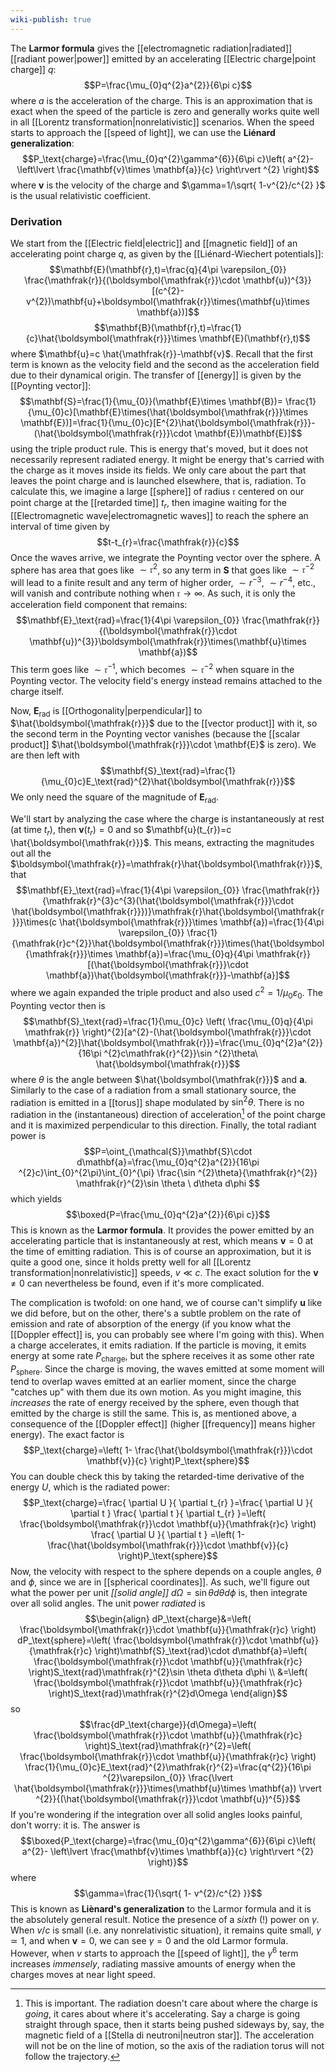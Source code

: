 ```yaml
---
wiki-publish: true
---
```

The **Larmor formula** gives the [[electromagnetic radiation|radiated]] [[radiant power|power]] emitted by an accelerating [[Electric charge|point charge]] $q$:
$$P=\frac{\mu_{0}q^{2}a^{2}}{6\pi c}$$
where $a$ is the acceleration of the charge. This is an approximation that is exact when the speed of the particle is zero and generally works quite well in all [[Lorentz transformation|nonrelativistic]] scenarios. When the speed starts to approach the [[speed of light]], we can use the **Liénard generalization**:
$$P_\text{charge}=\frac{\mu_{0}q^{2}\gamma^{6}}{6\pi c}\left( a^{2}- \left\lvert  \frac{\mathbf{v}\times \mathbf{a}}{c}  \right\rvert ^{2} \right)$$
where $\mathbf{v}$ is the velocity of the charge and $\gamma=1/\sqrt{ 1-v^{2}/c^{2} }$ is the usual relativistic coefficient.
### Derivation
We start from the [[Electric field|electric]] and [[magnetic field]] of an accelerating point charge $q$, as given by the [[Liénard-Wiechert potentials]]:
$$\mathbf{E}(\mathbf{r},t)=\frac{q}{4\pi \varepsilon_{0}} \frac{\mathfrak{r}}{(\boldsymbol{\mathfrak{r}}\cdot \mathbf{u})^{3}}
[(c^{2}-v^{2})\mathbf{u}+\boldsymbol{\mathfrak{r}}\times(\mathbf{u}\times \mathbf{a})]$$
$$\mathbf{B}(\mathbf{r},t)=\frac{1}{c}\hat{\boldsymbol{\mathfrak{r}}}\times \mathbf{E}(\mathbf{r},t)$$
where $\mathbf{u}=c \hat{\mathfrak{r}}-\mathbf{v}$. Recall that the first term is known as the velocity field and the second as the acceleration field due to their dynamical origin. The transfer of [[energy]] is given by the [[Poynting vector]]:
$$\mathbf{S}=\frac{1}{\mu_{0}}(\mathbf{E}\times \mathbf{B})= \frac{1}{\mu_{0}c}[\mathbf{E}\times(\hat{\boldsymbol{\mathfrak{r}}}\times \mathbf{E})]=\frac{1}{\mu_{0}c}[E^{2}\hat{\boldsymbol{\mathfrak{r}}}-(\hat{\boldsymbol{\mathfrak{r}}}\cdot \mathbf{E})\mathbf{E}]$$
using the triple product rule. This is energy that's moved, but it does not necessarily represent radiated energy. It might be energy that's carried with the charge as it moves inside its fields. We only care about the part that leaves the point charge and is launched elsewhere, that is, radiation. To calculate this, we imagine a large [[sphere]] of radius $\mathfrak{r}$ centered on our point charge at the [[retarded time]] $t_{r}$, then imagine waiting for the [[Electromagnetic wave|electromagnetic waves]] to reach the sphere an interval of time given by
$$t-t_{r}=\frac{\mathfrak{r}}{c}$$
Once the waves arrive, we integrate the Poynting vector over the sphere. A sphere has area that goes like $\sim \mathfrak{r}^{2}$, so any term in $\mathbf{S}$ that goes like $\sim \mathfrak{r}^{-2}$ will lead to a finite result and any term of higher order, $\sim r^{-3}$, $\sim r^{-4}$, etc., will vanish and contribute nothing when $\mathfrak{r}\to \infty$. As such, it is only the acceleration field component that remains:
$$\mathbf{E}_\text{rad}=\frac{1}{4\pi \varepsilon_{0}} \frac{\mathfrak{r}}{(\boldsymbol{\mathfrak{r}}\cdot \mathbf{u})^{3}}\boldsymbol{\mathfrak{r}}\times(\mathbf{u}\times \mathbf{a})$$
This term goes like $\sim \mathfrak{r}^{-1}$, which becomes $\sim \mathfrak{r}^{-2}$ when square in the Poynting vector. The velocity field's energy instead remains attached to the charge itself.

Now, $\mathbf{E}_\text{rad}$ is [[Orthogonality|perpendicular]] to $\hat{\boldsymbol{\mathfrak{r}}}$ due to the [[vector product]] with it, so the second term in the Poynting vector vanishes (because the [[scalar product]] $\hat{\boldsymbol{\mathfrak{r}}}\cdot \mathbf{E}$ is zero). We are then left with
$$\mathbf{S}_\text{rad}=\frac{1}{\mu_{0}c}E_\text{rad}^{2}\hat{\boldsymbol{\mathfrak{r}}}$$
We only need the square of the magnitude of $\mathbf{E}_\text{rad}$.

We'll start by analyzing the case where the charge is instantaneously at rest (at time $t_{r}$), then $\mathbf{v}(t_{r})=0$ and so $\mathbf{u}(t_{r})=c \hat{\boldsymbol{\mathfrak{r}}}$. This means, extracting the magnitudes out all the $\boldsymbol{\mathfrak{r}}=\mathfrak{r}\hat{\boldsymbol{\mathfrak{r}}}$, that
$$\mathbf{E}_\text{rad}=\frac{1}{4\pi \varepsilon_{0}} \frac{\mathfrak{r}}{\mathfrak{r}^{3}c^{3}(\hat{\boldsymbol{\mathfrak{r}}}\cdot \hat{\boldsymbol{\mathfrak{r}}})}\mathfrak{r}\hat{\boldsymbol{\mathfrak{r}}}\times(c \hat{\boldsymbol{\mathfrak{r}}}\times \mathbf{a})=\frac{1}{4\pi \varepsilon_{0}} \frac{1}{\mathfrak{r}c^{2}}\hat{\boldsymbol{\mathfrak{r}}}\times(\hat{\boldsymbol{\mathfrak{r}}}\times \mathbf{a})=\frac{\mu_{0}q}{4\pi \mathfrak{r}}[(\hat{\boldsymbol{\mathfrak{r}}}\cdot \mathbf{a})\hat{\boldsymbol{\mathfrak{r}}}-\mathbf{a}]$$
where we again expanded the triple product and also used $c^{2}=1/\mu_{0}\varepsilon_{0}$. The Poynting vector then is
$$\mathbf{S}_\text{rad}=\frac{1}{\mu_{0}c} \left( \frac{\mu_{0}q}{4\pi \mathfrak{r}} \right)^{2}[a^{2}-(\hat{\boldsymbol{\mathfrak{r}}}\cdot \mathbf{a})^{2}]\hat{\boldsymbol{\mathfrak{r}}}=\frac{\mu_{0}q^{2}a^{2}}{16\pi ^{2}c\mathfrak{r}^{2}}\sin ^{2}\theta\ \hat{\boldsymbol{\mathfrak{r}}}$$
where $\theta$ is the angle between $\hat{\boldsymbol{\mathfrak{r}}}$ and $\mathbf{a}$. Similarly to the case of a radiation from a small stationary source, the radiation is emitted in a [[torus]] shape modulated by $\sin ^{2}\theta$. There is no radiation in the (instantaneous) direction of acceleration[^1] of the point charge and it is maximized perpendicular to this direction. Finally, the total radiant power is
$$P=\oint_{\mathcal{S}}\mathbf{S}\cdot d\mathbf{a}=\frac{\mu_{0}q^{2}a^{2}}{16\pi ^{2}c}\int_{0}^{2\pi}\int_{0}^{\pi} \frac{\sin ^{2}\theta}{\mathfrak{r}^{2}} \mathfrak{r}^{2}\sin \theta \ d\theta d\phi $$
which yields
$$\boxed{P=\frac{\mu_{0}q^{2}a^{2}}{6\pi c}}$$
This is known as the **Larmor formula**. It provides the power emitted by an accelerating particle that is instantaneously at rest, which means $\mathbf{v}=0$ at the time of emitting radiation. This is of course an approximation, but it is quite a good one, since it holds pretty well for all [[Lorentz transformation|nonrelativistic]] speeds, $v\ll c$. The exact solution for the $\mathbf{v}\neq 0$ can nevertheless be found, even if it's more complicated.

The complication is twofold: on one hand, we of course can't simplify $\mathbf{u}$ like we did before, but on the other, there's a subtle problem on the rate of emission and rate of absorption of the energy (if you know what the [[Doppler effect]] is, you can probably see where I'm going with this). When a charge accelerates, it emits radiation. If the particle is moving, it emits energy at some rate $P_\text{charge}$, but the sphere receives it as some other rate $P_\text{sphere}$. Since the charge is moving, the waves emitted at some moment will tend to overlap waves emitted at an earlier moment, since the charge "catches up" with them due its own motion. As you might imagine, this *increases* the rate of energy received by the sphere, even though that emitted by the charge is still the same. This is, as mentioned above, a consequence of the [[Doppler effect]] (higher [[frequency]] means higher energy). The exact factor is
$$P_\text{charge}=\left( 1- \frac{\hat{\boldsymbol{\mathfrak{r}}}\cdot \mathbf{v}}{c} \right)P_\text{sphere}$$
You can double check this by taking the retarded-time derivative of the energy $U$, which is the radiated power:
$$P_\text{charge}=\frac{ \partial U }{ \partial t_{r} }=\frac{ \partial U }{ \partial t } \frac{ \partial t }{ \partial t_{r} }=\left( \frac{\boldsymbol{\mathfrak{r}}\cdot \mathbf{u}}{\mathfrak{r}c} \right) \frac{ \partial U }{ \partial t } =\left( 1- \frac{\hat{\boldsymbol{\mathfrak{r}}}\cdot \mathbf{v}}{c} \right)P_\text{sphere}$$
Now, the velocity with respect to the sphere depends on a couple angles, $\theta$ and $\phi$, since we are in [[spherical coordinates]]. As such, we'll figure out what the power per unit *[[solid angle]]* $d\Omega=\sin \theta d\theta d\phi$ is, then integrate over all solid angles. The unit power *radiated* is
$$\begin{align}
dP_\text{charge}&=\left( \frac{\boldsymbol{\mathfrak{r}}\cdot \mathbf{u}}{\mathfrak{r}c} \right) dP_\text{sphere}=\left( \frac{\boldsymbol{\mathfrak{r}}\cdot \mathbf{u}}{\mathfrak{r}c} \right)\mathbf{S}_\text{rad}\cdot d\mathbf{a}=\left( \frac{\boldsymbol{\mathfrak{r}}\cdot \mathbf{u}}{\mathfrak{r}c} \right)S_\text{rad}\mathfrak{r}^{2}\sin \theta d\theta d\phi \\
&=\left( \frac{\boldsymbol{\mathfrak{r}}\cdot \mathbf{u}}{\mathfrak{r}c} \right)S_\text{rad}\mathfrak{r}^{2}d\Omega
\end{align}$$
so
$$\frac{dP_\text{charge}}{d\Omega}=\left( \frac{\boldsymbol{\mathfrak{r}}\cdot \mathbf{u}}{\mathfrak{r}c} \right)S_\text{rad}\mathfrak{r}^{2}=\left( \frac{\boldsymbol{\mathfrak{r}}\cdot \mathbf{u}}{\mathfrak{r}c} \right) \frac{1}{\mu_{0}c}E_\text{rad}^{2}\mathfrak{r}^{2}=\frac{q^{2}}{16\pi ^{2}\varepsilon_{0}} \frac{\lvert \hat{\boldsymbol{\mathfrak{r}}}\times(\mathbf{u}\times \mathbf{a}) \rvert ^{2}}{(\hat{\boldsymbol{\mathfrak{r}}}\cdot \mathbf{u})^{5}}$$
If you're wondering if the integration over all solid angles looks painful, don't worry: it is. The answer is
$$\boxed{P_\text{charge}=\frac{\mu_{0}q^{2}\gamma^{6}}{6\pi c}\left( a^{2}- \left\lvert  \frac{\mathbf{v}\times \mathbf{a}}{c}  \right\rvert ^{2} \right)}$$
where
$$\gamma=\frac{1}{\sqrt{ 1- v^{2}/c^{2} }}$$
This is known as **Liènard's generalization** to the Larmor formula and it is the absolutely general result. Notice the presence of a *sixth* (!) power on $\gamma$. When $v/c$ is small (i.e. any nonrelativistic situation), it remains quite small, $\gamma \simeq 1$, and when $\mathbf{v}=0$, we can see $\gamma=0$ and the old Larmor formula. However, when $v$ starts to approach the [[speed of light]], the $\gamma^{6}$ term increases *immensely*, radiating massive amounts of energy when the charges moves at near light speed.

[^1]: This is important. The radiation doesn't care about where the charge is *going*, it cares about where it's accelerating. Say a charge is going straight through space, then it starts being pushed sideways by, say, the magnetic field of a [[Stella di neutroni|neutron star]]. The acceleration will not be on the line of motion, so the axis of the radiation torus will not follow the trajectory.
